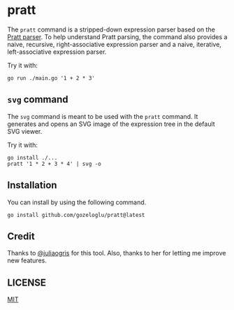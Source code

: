 # pratt

The `pratt` command is a stripped-down expression parser based on the
[Pratt parser]. To help understand Pratt parsing, the command also
provides a naive, recursive, right-associative expression parser and a naive,
iterative, left-associative expression parser.

Try it with:

```
go run ./main.go '1 + 2 * 3'
```


[Pratt parser]: https://en.wikipedia.org/wiki/Pratt_parser

## `svg` command

The `svg` command is meant to be used with the `pratt` command. It generates
and opens an SVG image of the expression tree in the default SVG viewer.

Try it with:

```
go install ./...
pratt '1 * 2 + 3 * 4' | svg -o
```

## Installation

You can install by using the following command.

```shell
go install github.com/gozeloglu/pratt@latest
```

## Credit

Thanks to [@juliaogris](https://github.com/juliaogris) for this tool. Also, thanks to her for letting me improve new features.

## LICENSE

[MIT](LICENSE)